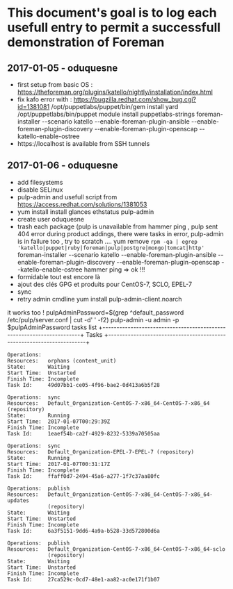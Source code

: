 # This document's goal is to log each usefull entry to permit a successfull demonstration of Foreman

## 2017-01-05 - oduquesne
- first setup from basic OS : https://theforeman.org/plugins/katello/nightly/installation/index.html
- fix kafo error with : https://bugzilla.redhat.com/show_bug.cgi?id=1381081
    /opt/puppetlabs/puppet/bin/gem install yard
    /opt/puppetlabs/bin/puppet module install puppetlabs-strings
    foreman-installer --scenario katello --enable-foreman-plugin-ansible --enable-foreman-plugin-discovery --enable-foreman-plugin-openscap  --katello-enable-ostree
- https://localhost is available from SSH tunnels

## 2017-01-06 - oduquesne
- add filesystems
- disable SELinux
- pulp-admin and usefull script from https://access.redhat.com/solutions/1381053
-   yum install install glances ethstatus pulp-admin
- create user oduquesne
- trash each package (pulp is unavailable from hammer ping , pulp sent 404 error during product addings, there were tasks in error, pulp-admin is in failure too , try to scratch ....
    yum remove `rpm -qa | egrep 'katello|puppet|ruby|foreman|pulp|postgre|mongo|tomcat|http'`
    foreman-installer --scenario katello --enable-foreman-plugin-ansible --enable-foreman-plugin-discovery --enable-foreman-plugin-openscap  --katello-enable-ostree
    hammer ping => ok !!!
- formidable tout est encore là
- ajout des clés GPG et produits pour CentOS-7, SCLO, EPEL-7
- sync
- retry admin cmdline
    yum install pulp-admin-client.noarch

it works too !
    pulpAdminPassword=$(grep ^default_password /etc/pulp/server.conf | cut -d' ' -f2)
    pulp-admin -u admin -p $pulpAdminPassword tasks list
    +----------------------------------------------------------------------+
                                     Tasks
    +----------------------------------------------------------------------+
    
    Operations:  
    Resources:   orphans (content_unit)
    State:       Waiting
    Start Time:  Unstarted
    Finish Time: Incomplete
    Task Id:     49d07bb1-ce05-4f96-bae2-0d413a6b5f28
    
    Operations:  sync
    Resources:   Default_Organization-CentOS-7-x86_64-CentOS-7-x86_64 (repository)
    State:       Running
    Start Time:  2017-01-07T00:29:39Z
    Finish Time: Incomplete
    Task Id:     1eaef54b-ca2f-4929-8232-5339a70505aa
    
    Operations:  sync
    Resources:   Default_Organization-EPEL-7-EPEL-7 (repository)
    State:       Running
    Start Time:  2017-01-07T00:31:17Z
    Finish Time: Incomplete
    Task Id:     ffaff0d7-2494-45a6-a277-1f7c37aa80fc
    
    Operations:  publish
    Resources:   Default_Organization-CentOS-7-x86_64-CentOS-7-x86_64-updates
                 (repository)
    State:       Waiting
    Start Time:  Unstarted
    Finish Time: Incomplete
    Task Id:     6a3f5151-9dd6-4a9a-b528-33d572800d6a
    
    Operations:  publish
    Resources:   Default_Organization-CentOS-7-x86_64-CentOS-7-x86_64-sclo
                 (repository)
    State:       Waiting
    Start Time:  Unstarted
    Finish Time: Incomplete
    Task Id:     27ca529c-0cd7-48e1-aa82-ac0e171f1b07


